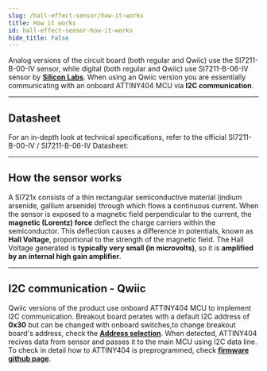 ```yaml
---
slug: /hall-effect-sensor/how-it-works 
title: How it works
id: hall-effect-sensor-how-it-works 
hide_title: False
---  
```


Analog versions of the circuit board (both regular and Qwiic) use the SI7211-B-00-IV sensor, while digital (both regular and Qwiic) use SI7211-B-06-IV sensor by [**Silicon Labs**](https://www.silabs.com/sensors/magnetic/si721x/device.si7211-00-iv?tab=specs). When using an Qwiic version you are essentially communicating with an onboard ATTINY404 MCU via **I2C communication**.


<CenteredImage src="/img/hall-effect-sensor/333081_onboard_highlighted.jpg" alt="SI7211-B-00-IV sensor on board" caption="SI7211-B-00-IV sensor on the board of easyC breakout board" width="400px" />

<CenteredImage src="/img/hall-effect-sensor/hall-effect-sensor_ATTINY_highlighted.jpg" alt="ATTINY404 on the board" caption="ATTINY404 on the board of easyC breakout board" width="400px" />

---

## Datasheet

For an in-depth look at technical specifications, refer to the official SI7211-B-00-IV / SI7211-B-06-IV Datasheet:  

<QuickLink  
  title="SI721x Datasheet"  
  description="Detailed technical documentation for the SI721x sensors"  
  url="https://soldered.com/productdata/2022/03/Soldered_si7211x_datasheet.pdf"  
/>  

---

## How the sensor works  

A SI721x consists of a thin rectangular semiconductive material (indium arsenide, gallium arsenide) through which flows a continuous current. When the sensor is exposed to a magnetic field perpendicular to the current, the **magnetic (Lorentz) force** deflect the charge carriers within the semiconductor. This deflection causes a difference in potentials, known as **Hall Voltage**, proportional to the strength of the magnetic field.
The Hall Voltage generated is **typically very small (in microvolts)**, so it is **amplified by an internal high gain amplifier**.

<CenteredImage src="/img/hall-effect-sensor/hall-effect-sensor_how_it_works.png" alt="visualization of sensor operation" caption="visualization of sensor operation" width="400px" />

---

## I2C communication - Qwiic

Qwiic versions of the product use onboard ATTINY404 MCU to implement I2C communication. Breakout board perates with a default I2C address of **0x30**  but can be changed with onboard switches,to change breakout board's address, check the [**Address selection**](/documentation/hall-effect-sensor/hardware#address-selection). When detected, ATTINY404 recives data from sensor and passes it to the main MCU using I2C data line. To check in detail how to ATTINY404 is preprogrammed, check [**firmware github page**](https://github.com/SolderedElectronics/Soldered-Hall-Effect-Sensor-Arduino-Library/tree/dev/extras/attiny_firmware).


